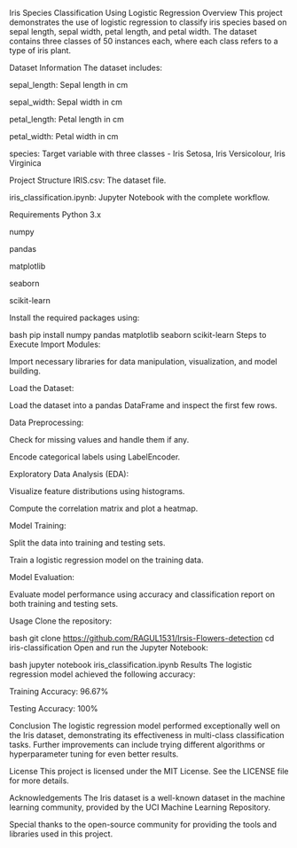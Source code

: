 Iris Species Classification Using Logistic Regression
Overview
This project demonstrates the use of logistic regression to classify iris species based on sepal length, sepal width, petal length, and petal width. The dataset contains three classes of 50 instances each, where each class refers to a type of iris plant.

Dataset Information
The dataset includes:

sepal_length: Sepal length in cm

sepal_width: Sepal width in cm

petal_length: Petal length in cm

petal_width: Petal width in cm

species: Target variable with three classes - Iris Setosa, Iris Versicolour, Iris Virginica

Project Structure
IRIS.csv: The dataset file.

iris_classification.ipynb: Jupyter Notebook with the complete workflow.

Requirements
Python 3.x

numpy

pandas

matplotlib

seaborn

scikit-learn

Install the required packages using:

bash
pip install numpy pandas matplotlib seaborn scikit-learn
Steps to Execute
Import Modules:

Import necessary libraries for data manipulation, visualization, and model building.

Load the Dataset:

Load the dataset into a pandas DataFrame and inspect the first few rows.

Data Preprocessing:

Check for missing values and handle them if any.

Encode categorical labels using LabelEncoder.

Exploratory Data Analysis (EDA):

Visualize feature distributions using histograms.

Compute the correlation matrix and plot a heatmap.

Model Training:

Split the data into training and testing sets.

Train a logistic regression model on the training data.

Model Evaluation:

Evaluate model performance using accuracy and classification report on both training and testing sets.

Usage
Clone the repository:

bash
git clone https://github.com/RAGUL1531/Irsis-Flowers-detection
cd iris-classification
Open and run the Jupyter Notebook:

bash
jupyter notebook iris_classification.ipynb
Results
The logistic regression model achieved the following accuracy:

Training Accuracy: 96.67%

Testing Accuracy: 100%

Conclusion
The logistic regression model performed exceptionally well on the Iris dataset, demonstrating its effectiveness in multi-class classification tasks. Further improvements can include trying different algorithms or hyperparameter tuning for even better results.

License
This project is licensed under the MIT License. See the LICENSE file for more details.

Acknowledgements
The Iris dataset is a well-known dataset in the machine learning community, provided by the UCI Machine Learning Repository.

Special thanks to the open-source community for providing the tools and libraries used in this project.
 
